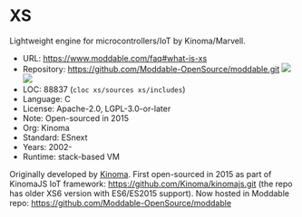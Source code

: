 # XS

Lightweight engine for microcontrollers/IoT by Kinoma/Marvell.

* URL:        https://www.moddable.com/faq#what-is-xs
* Repository: https://github.com/Moddable-OpenSource/moddable.git <img src="https://img.shields.io/github/stars/Moddable-OpenSource/moddable?label=&style=flat-square" /><img src="https://img.shields.io/github/last-commit/Moddable-OpenSource/moddable?label=&style=flat-square" />
* LOC:        88837 (`cloc xs/sources xs/includes`)
* Language:   C
* License:    Apache-2.0, LGPL-3.0-or-later
* Note:       Open-sourced in 2015
* Org:        Kinoma
* Standard:   ESnext
* Years:      2002-
* Runtime:    stack-based VM

Originally developed by [Kinoma](https://en.wikipedia.org/wiki/Kinoma). First open-sourced in 2015 as part of KinomaJS IoT framework: https://github.com/Kinoma/kinomajs.git (the repo has older XS6 version with ES6/ES2015 support). Now hosted in Moddable repo: https://github.com/Moddable-OpenSource/moddable
